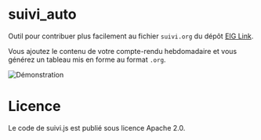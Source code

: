 # suivi_auto

Outil pour contribuer plus facilement au fichier `suivi.org` du dépôt
[EIG Link](https://github.com/entrepreneur-interet-general/eig-link).

Vous ajoutez le contenu de votre compte-rendu hebdomadaire et vous
générez un tableau mis en forme au format `.org`.

![Démonstration](http://suivi.eig-forever.org/suivi_auto.gif)

# Licence

Le code de suivi.js est publié sous licence Apache 2.0.
